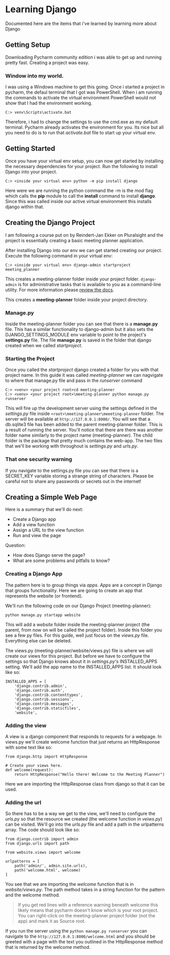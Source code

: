 # Learning Django
Documented here are the items that i've learned by learning more about Django

## Getting Setup
Downloading Pycharm community edition i was able to get up and running pretty fast. Creating a project was easy.

### Window into my world.
I was using a Windows machine to get this going. Once i started a project in pycharm, the defaul terminal that I got was PowerShell. When i am running the commands to activate the virtual environment PowerShell would not show that I had the environment working. 

```C:> venv\Scripts\activate.bat```

Therefore, i had to change the settings to use the cmd.exe as my default terminal. Pycharm already activates the environment for you. Its nice but all you need to do is to run that _activate.bat_ file to start up your virtual env.

## Getting Started
Once you have your virtual env setup, you can now get started by installing the necessary dependencies for your project. Run the following to install Django into your project.

```C:> <inside your virtual env> python -m pip install django```

Here were we are running the python command the -m is the mod flag which calls the __pip__ module to call the __install__ command to install __django__. Since this was called inside our active virtual environment this installs django within that.

## Creating the Django Project
I am following a course put on by Reindert-Jan Ekker on Pluralsight and the project is essentially creating a basic meeting planner application. 

After installing Django into our env we can get started creating our project. Execute the following command in your virtual env:

```C:> <inside your virtual env> django-admin startproject meeting_planner```

This creates a meeting-planner folder inside your project folder. ```django-admin``` is for administrative tasks that is available to you as a command-line utility. For more information please [review the docs](https://docs.djangoproject.com/en/3.2/ref/django-admin/).

This creates a __meeting-planner__ folder inside your project directory. 

### Manage.py
Inside the meeting-planner folder you can see that there is a __manage.py__ file. This has a similar functionality to django-admin but it also sets the DJANGO_SETTINGS_MODULE env variable to point to the project's __settings.py__ file. The file __manage.py__ is saved in the folder that django created when we called _startproject_.

### Starting the Project
Once you called the _startproject_ django created a folder for you with that project name. In this guide it was called _meeting-planner_ we can nagvigate to where that manage.py file and pass in the _runserver_ command

```
C:> <venv> <your project root>cd meeting-planner
C:> <venv> <your project root>\meeting-planner python manage.py runserver
```

This will fire up the development server using the settings defined in the _settings.py_ file inside ```<root>\meeting-planner\meeeting-planner``` folder. The server will be available at ```http://127.0.0.1:8000/```. You will see that a db.sqlite3 file has been added to the parent meeting-planner folder. This is a result of running the server. You'll notice that there are there was another folder name similarly to the project name (meeting-planner). The child folder is the package that pretty much contains the web-app. The two files that we'll be working with throughout is _settings.py_ and _urls.py_.

### That one security warning
If you navigate to the settings.py file you can see that there is a SECRET_KEY variable storing a strange string of characters. Please be careful not to share any passwords or secrets out in the internet!

## Creating a Simple Web Page
Here is a summary that we'll do next:
* Create a Django app
* Add a view function
* Assign a URL to the view function
* Run and view the page

Question: 
* How does Django serve the page?
* What are some problems and pitfalls to know?

### Creating a Django App
The pattern here is to group things via _apps_. _Apps_ are a concept in Django that groups functionality. Here we are going to create an app that represents the website (or frontend). 

We'll run the following code on our Django Project (meeting-planner):

```python manage.py startapp website```

This will add a _website_ folder inside the meeting-planner project (the parent, from now on will be called the project folder). Inside this folder you see a few py files. For this guide, well just focus on the _views.py_ file. Everything else can be deleted.

The views.py (meeting-planner/website/views.py) file is where we will create our views for this project. But before we have to configure the settings so that Django knows about it in _settings.py's_ INSTALLED_APPS setting. We'll add the app name to the INSTALLED_APPS list. It should look like so:

```
INSTALLED_APPS = [
    'django.contrib.admin',
    'django.contrib.auth',
    'django.contrib.contenttypes',
    'django.contrib.sessions',
    'django.contrib.messages',
    'django.contrib.staticfiles',
    'website',
```

### Adding the view
A view is a django component that responds to requests for a webpage. In views.py we'll create welcome function that just returns an HttpResponse with some text like so:

```
from django.http import HttpResponse

# Create your views here.
def welcome(request):
    return HttpResponse("Hello there! Welcome to the Meeting Planner")
```

Here we are importing the HttpResponse class from django so that it can be used.

### Adding the url
So there has to be a way we get to the view, we'll need to configure the _urls.py_ so that the resource we created (the welcome function in _veiws.py_) can be visited. We'll go into the _urls.py_ file and add a path in the urlpatterns array. The code should look like so:

```
from django.contrib import admin
from django.urls import path

from website.views import welcome

urlpatterns = [
    path('admin/', admin.site.urls),
    path('welcome.html', welcome)
]
```

You see that we are importing the _welcome_ function that is in _website/views.py_. The path method takes in a string function for the pattern and the welcome method.

> If you get red lines with a reference warning beneath welcome this likely means that pycharm doesn't know which is your root project. You can right-click on the meeting-planner project folder (not the app) and mark it as Source root.

If you run the server using the ```python manage.py runserver``` you can navigate to the ```http://127.0.0.1:8000/welcome.html``` and you should be greeted with a page with the text you outlined in the HttpResponse method that is returned by the welcome method.